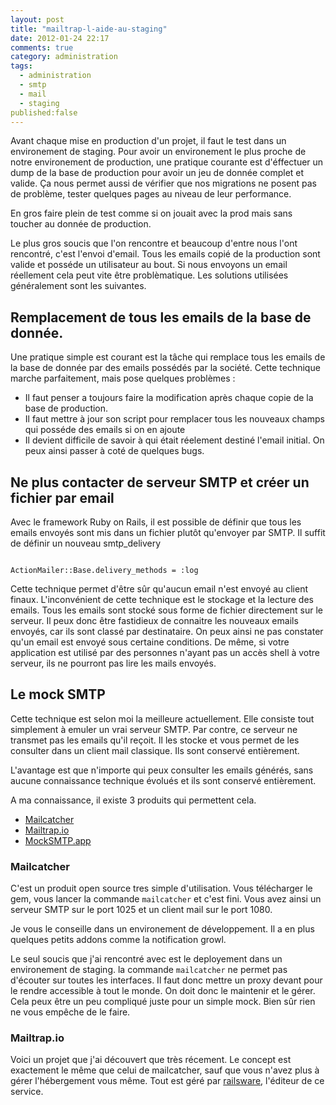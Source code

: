 ```yaml
---
layout: post
title: "mailtrap-l-aide-au-staging"
date: 2012-01-24 22:17
comments: true
category: administration
tags:
  - administration
  - smtp
  - mail
  - staging
published:false
---
```


Avant chaque mise en production d'un projet, il faut le test dans un
environement de staging. Pour avoir un environement le plus proche de
notre environement de production, une pratique courante est d'éffectuer
un dump de la base de production pour avoir un jeu de donnée complet et
valide. Ça nous permet aussi de vérifier que nos migrations ne posent
pas de problème, tester quelques pages au niveau de leur performance.

En gros faire plein de test comme si on jouait avec la prod mais sans
toucher au donnée de production.

Le plus gros soucis que l'on rencontre et beaucoup d'entre nous l'ont
rencontré, c'est l'envoi d'email. Tous les emails copié de la production
sont valide et posséde un utilisateur au bout. Si nous envoyons un email
réellement cela peut vite être problèmatique. Les solutions utilisées
généralement sont les suivantes.

## Remplacement de tous les emails de la base de donnée.

Une pratique simple est courant est la tâche qui remplace tous les
emails de la base de donnée par des emails possédés par la société.
Cette technique marche parfaitement, mais pose quelques problèmes :

* Il faut penser a toujours faire la modification après chaque copie de
  la base de production.
* Il faut mettre à jour son script pour remplacer tous les nouveaux
  champs qui posséde des emails si on en ajoute
* Il devient difficile de savoir à qui était réelement destiné l'email
  initial. On peux ainsi passer à coté de quelques bugs.

## Ne plus contacter de serveur SMTP et créer un fichier par email

Avec le framework Ruby on Rails, il est possible de définir que tous les
emails envoyés sont mis dans un fichier plutôt qu'envoyer par SMTP. Il
suffit de définir un nouveau smtp_delivery

<pre><code>
ActionMailer::Base.delivery_methods = :log
</code></pre>

Cette technique permet d'être sûr qu'aucun email n'est envoyé au client
finaux. L'inconvénient de cette technique est le stockage et la lecture
des emails. Tous les emails sont stocké sous forme de fichier
directement sur le serveur. Il peux donc être fastidieux de connaitre
les nouveaux emails envoyés, car ils sont classé par destinataire. On
peux ainsi ne pas constater qu'un email est envoyé sous certaine
conditions. De même, si votre application est utilisé par des personnes
n'ayant pas un accès shell à votre serveur, ils ne pourront pas lire les
mails envoyés.

## Le mock SMTP

Cette technique est selon moi la meilleure actuellement. Elle consiste
tout simplement à emuler un vrai serveur SMTP. Par contre, ce serveur ne
transmet pas les emails qu'il reçoit. Il les stocke et vous permet de
les consulter dans un client mail classique. Ils sont conservé
entièrement.

L'avantage est que n'importe qui peux consulter les emails générés, sans
aucune connaissance technique évolués et ils sont conservé entièrement.

A ma connaissance, il existe 3 produits qui permettent cela.

* [Mailcatcher](http://mailcatcher.me/)
* [Mailtrap.io](http://mailtrap.io/)
* [MockSMTP.app](http://mocksmtpapp.com/)

### Mailcatcher

C'est un produit open source tres simple d'utilisation. Vous télécharger
le gem, vous lancer la commande `mailcatcher` et c'est fini. Vous avez
ainsi un serveur SMTP sur le port 1025 et un client mail sur le port
1080.

Je vous le conseille dans un environement de développement. Il a en plus
quelques petits addons comme la notification growl.

Le seul soucis que j'ai rencontré avec est le deployement dans un
environement de staging. la commande `mailcatcher` ne permet pas
d'écouter sur toutes les interfaces. Il faut donc mettre un proxy devant
pour le rendre accessible à tout le monde. On doit donc le maintenir et
le gérer. Cela peux être un peu compliqué juste pour un simple mock.
Bien sûr rien ne vous empêche de le faire.


### Mailtrap.io

Voici un projet que j'ai découvert que très récement. Le concept est
exactement le même que celui de mailcatcher, sauf que vous n'avez plus à
gérer l'hébergement vous même. Tout est géré par
[railsware](http://railsware.com/), l'éditeur de ce service.
